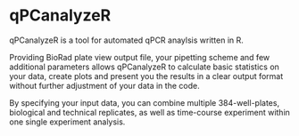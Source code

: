 # qPCanalyzeR

qPCanalyzeR is a tool for automated qPCR anaylsis written in R.

Providing BioRad plate view output file, your pipetting scheme and few additional parameters allows qPCanalyzeR to calculate basic statistics on your data, create plots and present you the results in a clear output format without further adjustment of your data in the code.

By specifying your input data, you can combine multiple 384-well-plates, biological and technical replicates, as well as time-course experiment within one single experiment analysis.
